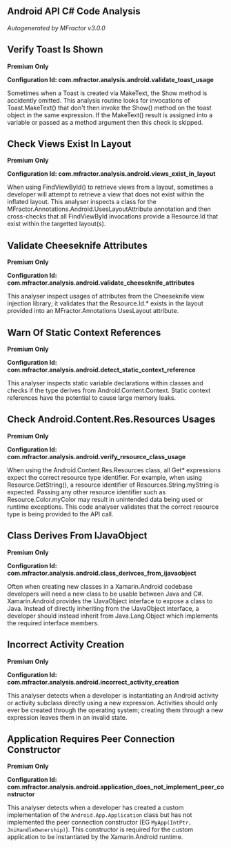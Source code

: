 ## Android API C# Code Analysis
*Autogenerated by MFractor v3.0.0*
## Verify Toast Is Shown

**Premium Only**

**Configuration Id: com.mfractor.analysis.android.validate_toast_usage**

Sometimes when a Toast is created via MakeText, the Show method is accidently omitted. This analysis routine looks for invocations of Toast.MakeText() that don't then invoke the Show() method on the toast object in the same expression. If the MakeText() result is assigned into a variable or passed as a method argument then this check is skipped.

## Check Views Exist In Layout

**Premium Only**

**Configuration Id: com.mfractor.analysis.android.views_exist_in_layout**

When using FindViewById() to retrieve views from a layout, sometimes a developer will attempt to retrieve a view that does not exist within the inflated layout. This analyser inspects a class for the MFractor.Annotations.Android.UsesLayoutAttribute annotation and then cross-checks that all FindViewById invocations provide a Resource.Id that exist within the targetted layout(s).

## Validate Cheeseknife Attributes

**Premium Only**

**Configuration Id: com.mfractor.analysis.android.validate_cheeseknife_attributes**

This analyser inspect usages of attributes from the Cheeseknife view injection library; it validates that the Resource.Id.* exists in the layout provided into an MFractor.Annotations UsesLayout attribute.

## Warn Of Static Context References

**Premium Only**

**Configuration Id: com.mfractor.analysis.android.detect_static_context_reference**

This analyser inspects static variable declarations within classes and checks if the type derives from Android.Content.Context. Static context references have the potential to cause large memory leaks.

## Check Android.Content.Res.Resources Usages

**Premium Only**

**Configuration Id: com.mfractor.analysis.android.verify_resource_class_usage**

When using the Android.Content.Res.Resources class, all Get* expressions expect the correct resource type identifier. For example, when using Resource.GetString(), a resource identifier of Resources.String.myString is expected. Passing any other resource identifier such as Resource.Color.myColor may result in unintended data being used or runtime exceptions. This code analyser validates that the correct resource type is being provided to the API call.

## Class Derives From IJavaObject

**Premium Only**

**Configuration Id: com.mfractor.analysis.android.class_derivces_from_ijavaobject**

Often when creating new classes in a Xamarin.Android codebase developers will need a new class to be usable between Java and C#. Xamarin.Android provides the IJavaObject interface to expose a class to Java. Instead of directly inheriting from the IJavaObject interface, a developer should instead inherit from Java.Lang.Object which implements the required interface members.

## Incorrect Activity Creation

**Premium Only**

**Configuration Id: com.mfractor.analysis.android.incorrect_activity_creation**

This analyser detects when a developer is instantiating an Android activity or activity subclass directly using a new expression. Activities should only ever be created through the operating system; creating them through a new expression leaves them in an invalid state.

## Application Requires Peer Connection Constructor

**Premium Only**

**Configuration Id: com.mfractor.analysis.android.application_does_not_implement_peer_constructor**

This analyser detects when a developer has created a custom implementation of the `Android.App.Application` class but has not implemented the peer connection constructor (EG `MyApp(IntPtr, JniHandleOwnership)`). This constructor is required for the custom application to be instantiated by the Xamarin.Android runtime.

